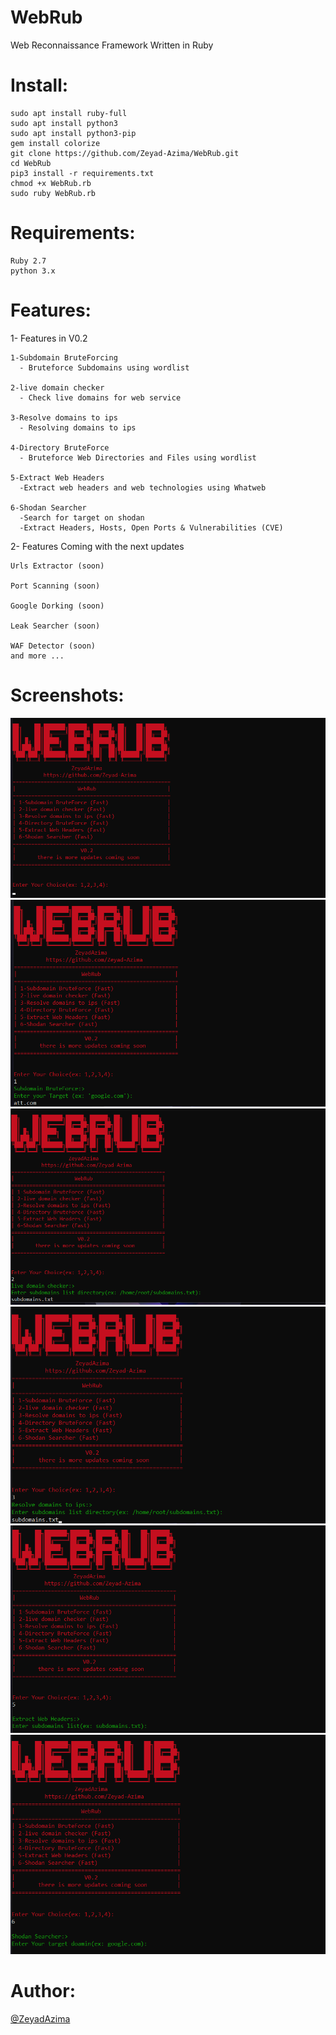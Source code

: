 # WebRub
Web Reconnaissance Framework Written in Ruby

# Install:
```
sudo apt install ruby-full
sudo apt install python3
sudo apt install python3-pip
gem install colorize
git clone https://github.com/Zeyad-Azima/WebRub.git
cd WebRub
pip3 install -r requirements.txt
chmod +x WebRub.rb
sudo ruby WebRub.rb
```
# Requirements:
```
Ruby 2.7
python 3.x
```

# Features:
1- Features in V0.2
```
1-Subdomain BruteForcing
  - Bruteforce Subdomains using wordlist
  
2-live domain checker
  - Check live domains for web service
  
3-Resolve domains to ips
  - Resolving domains to ips
  
4-Directory BruteForce
  - Bruteforce Web Directories and Files using wordlist
  
5-Extract Web Headers
  -Extract web headers and web technologies using Whatweb

6-Shodan Searcher
  -Search for target on shodan 
  -Extract Headers, Hosts, Open Ports & Vulnerabilities (CVE)

```
2- Features Coming with the next updates
```
Urls Extractor (soon)

Port Scanning (soon)

Google Dorking (soon)

Leak Searcher (soon)

WAF Detector (soon)
and more ...
```

# Screenshots:
<img src='Screenshots/1.png' />

<img src='Screenshots/2.png' />

<img src='Screenshots/3.png' />

<img src='Screenshots/4.png' />

<img src='Screenshots/5.png' />

<img src='Screenshots/6.png' />

# Author:
<a href='https://www.facebook.com/elkingzeyad.azeem'>@ZeyadAzima</a>
